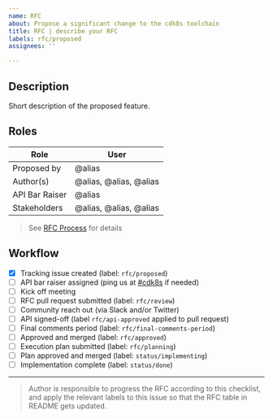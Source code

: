 ```yaml
---
name: RFC
about: Propose a significant change to the cdk8s toolchain
title: RFC | describe your RFC
labels: rfc/proposed
assignees: ''

---
```


## Description

Short description of the proposed feature.

## Roles

| Role                | User
|---------------------|------------------------------
| Proposed by         | @alias
| Author(s)           | @alias, @alias, @alias
| API Bar Raiser      | @alias
| Stakeholders        | @alias, @alias, @alias

> See [RFC Process](https://github.com/cdk8s-team/cdk8s#rfc-process) for details

## Workflow

- [x] Tracking issue created (label: `rfc/proposed`)
- [ ] API bar raiser assigned (ping us at [#cdk8s](https://cdk-dev.slack.com/archives/C0184GCBY4X) if needed)
- [ ] Kick off meeting
- [ ] RFC pull request submitted (label: `rfc/review`)
- [ ] Community reach out (via Slack and/or Twitter)
- [ ] API signed-off (label `rfc/api-approved` applied to pull request)
- [ ] Final comments period (label: `rfc/final-comments-period`)
- [ ] Approved and merged (label: `rfc/approved`)
- [ ] Execution plan submitted (label: `rfc/planning`)
- [ ] Plan approved and merged (label: `status/implementing`)
- [ ] Implementation complete (label: `status/done`)

---

> Author is responsible to progress the RFC according to this checklist, and
apply the relevant labels to this issue so that the RFC table in README gets
updated.
